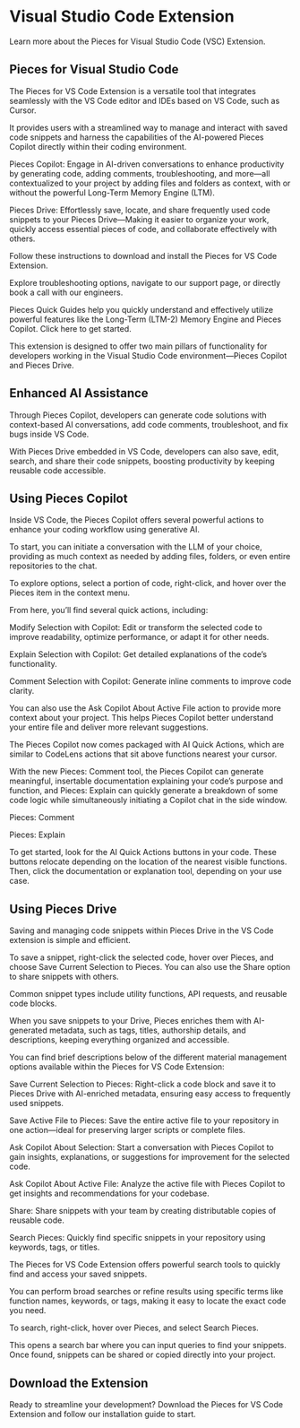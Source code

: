 # Visual Studio Code Extension

Learn more about the Pieces for Visual Studio Code (VSC) Extension.



## Pieces for Visual Studio Code

The Pieces for VS Code Extension is a versatile tool that integrates seamlessly with the VS Code editor and IDEs based on VS Code, such as Cursor.

It provides users with a streamlined way to manage and interact with saved code snippets and harness the capabilities of the AI-powered Pieces Copilot directly within their coding environment.

Pieces Copilot: Engage in AI-driven conversations to enhance productivity by generating code, adding comments, troubleshooting, and more—all contextualized to your project by adding files and folders as context, with or without the powerful Long-Term Memory Engine (LTM).

Pieces Drive: Effortlessly save, locate, and share frequently used code snippets to your Pieces Drive—Making it easier to organize your work, quickly access essential pieces of code, and collaborate effectively with others.

Follow these instructions to download and install the Pieces for VS Code Extension.

Explore troubleshooting options, navigate to our support page, or directly book a call with our engineers.

Pieces Quick Guides help you quickly understand and effectively utilize powerful features like the Long-Term (LTM-2) Memory Engine and Pieces Copilot. Click here to get started.

This extension is designed to offer two main pillars of functionality for developers working in the Visual Studio Code environment—Pieces Copilot and Pieces Drive.

## Enhanced AI Assistance

Through Pieces Copilot, developers can generate code solutions with context-based AI conversations, add code comments, troubleshoot, and fix bugs inside VS Code.



With Pieces Drive embedded in VS Code, developers can also save, edit, search, and share their code snippets, boosting productivity by keeping reusable code accessible.



## Using Pieces Copilot

Inside VS Code, the Pieces Copilot offers several powerful actions to enhance your coding workflow using generative AI.

To start, you can initiate a conversation with the LLM of your choice, providing as much context as needed by adding files, folders, or even entire repositories to the chat.

To explore options, select a portion of code, right-click, and hover over the Pieces item in the context menu.

From here, you’ll find several quick actions, including:

Modify Selection with Copilot: Edit or transform the selected code to improve readability, optimize performance, or adapt it for other needs.

Explain Selection with Copilot: Get detailed explanations of the code’s functionality.

Comment Selection with Copilot: Generate inline comments to improve code clarity.

You can also use the Ask Copilot About Active File action to provide more context about your project. This helps Pieces Copilot better understand your entire file and deliver more relevant suggestions.



The Pieces Copilot now comes packaged with AI Quick Actions, which are similar to CodeLens actions that sit above functions nearest your cursor.

With the new Pieces: Comment tool, the Pieces Copilot can generate meaningful, insertable documentation explaining your code’s purpose and function, and Pieces: Explain can quickly generate a breakdown of some code logic while simultaneously initiating a Copilot chat in the side window.

Pieces: Comment

Pieces: Explain

To get started, look for the AI Quick Actions buttons in your code. These buttons relocate depending on the location of the nearest visible functions. Then, click the documentation or explanation tool, depending on your use case.



## Using Pieces Drive

Saving and managing code snippets within Pieces Drive in the VS Code extension is simple and efficient.

To save a snippet, right-click the selected code, hover over Pieces, and choose Save Current Selection to Pieces. You can also use the Share option to share snippets with others.

Common snippet types include utility functions, API requests, and reusable code blocks.

When you save snippets to your Drive, Pieces enriches them with AI-generated metadata, such as tags, titles, authorship details, and descriptions, keeping everything organized and accessible.

You can find brief descriptions below of the different material management options available within the Pieces for VS Code Extension:

Save Current Selection to Pieces: Right-click a code block and save it to Pieces Drive with AI-enriched metadata, ensuring easy access to frequently used snippets.

Save Active File to Pieces: Save the entire active file to your repository in one action—ideal for preserving larger scripts or complete files.

Ask Copilot About Selection: Start a conversation with Pieces Copilot to gain insights, explanations, or suggestions for improvement for the selected code.

Ask Copilot About Active File: Analyze the active file with Pieces Copilot to get insights and recommendations for your codebase.

Share: Share snippets with your team by creating distributable copies of reusable code.

Search Pieces: Quickly find specific snippets in your repository using keywords, tags, or titles.



The Pieces for VS Code Extension offers powerful search tools to quickly find and access your saved snippets.

You can perform broad searches or refine results using specific terms like function names, keywords, or tags, making it easy to locate the exact code you need.

To search, right-click, hover over Pieces, and select Search Pieces.

This opens a search bar where you can input queries to find your snippets. Once found, snippets can be shared or copied directly into your project.



## Download the Extension

Ready to streamline your development? Download the Pieces for VS Code Extension and follow our installation guide to start.